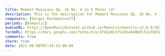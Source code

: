 ```yaml
---
title: Moment Musicaux Op. 16 No. 4 in E Minor (2)
description: This is the description for Moment Musicaux Op. 16 No. 4 in E Minor by Sergei Rachmaninoff
composers: [Sergei Rachmaninoff]
periods: [Romantic]
audioURL: https://OpenMusicDataset.github.io/Maestro/maestro-v3.0.0/2017/MIDI-Unprocessed_060_PIANO060_MID--AUDIO-split_07-07-17_Piano-e_2-04_wav--2.midi
formURL: https://docs.google.com/forms/d/e/1FAIpQLSfCoEkaK49DdlTa139ZSkT_gWIicFmfAqux11OPYH-wHwy_qg/viewform
comments: true
share: true
date: 2021-08-08T07:43:13-06:00
---
```

